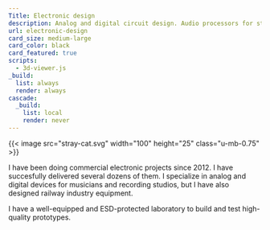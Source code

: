```yaml
---
Title: Electronic design
description: Analog and digital circuit design. Audio processors for stage and studio.
url: electronic-design
card_size: medium-large
card_color: black
card_featured: true
scripts:
  - 3d-viewer.js
_build:
  list: always
  render: always
cascade:
  _build:
    list: local
    render: never
---
```


{{< image src="stray-cat.svg" width="100" height="25" class="u-mb-0.75" >}}

I have been doing commercial electronic projects since 2012. I have succesfully delivered several dozens of them. I specialize in analog and digital devices for musicians and recording studios, but I have also designed railway industry equipment.

I have a well-equipped and ESD-protected laboratory to build and test high-quality prototypes.
